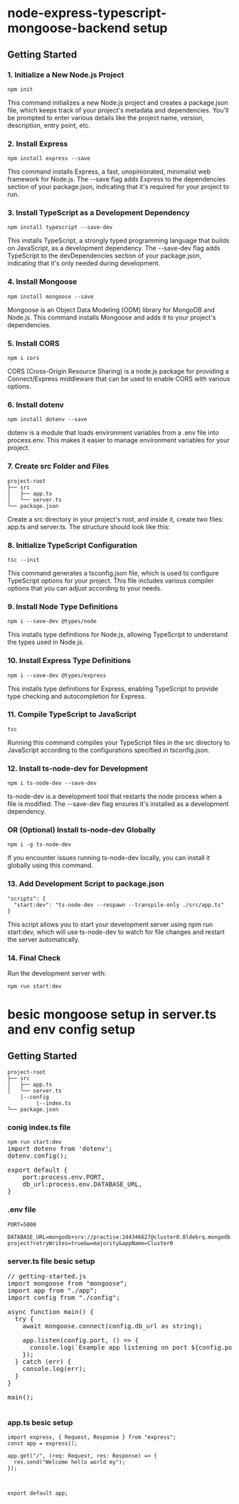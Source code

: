 # node-express-typescript-mongoose-backend setup

## Getting Started

### 1. Initialize a New Node.js Project

<pre><code>npm init
</code></pre>
This command initializes a new Node.js project and creates a package.json file, which keeps track of your project's metadata and dependencies. You'll be prompted to enter various details like the project name, version, description, entry point, etc.

### 2. Install Express
 
<pre><code>npm install express --save</code></pre>
This command installs Express, a fast, unopinionated, minimalist web framework for Node.js. The --save flag adds Express to the dependencies section of your package.json, indicating that it's required for your project to run.

### 3. Install TypeScript as a Development Dependency

<pre><code>npm install typescript --save-dev
</code></pre>
This installs TypeScript, a strongly typed programming language that builds on JavaScript, as a development dependency. The --save-dev flag adds TypeScript to the devDependencies section of your package.json, indicating that it's only needed during development.

### 4. Install Mongoose

<pre><code>npm install mongoose --save
</code></pre>
Mongoose is an Object Data Modeling (ODM) library for MongoDB and Node.js. This command installs Mongoose and adds it to your project's dependencies.

### 5. Install CORS

<pre><code>npm i cors
</code></pre>
CORS (Cross-Origin Resource Sharing) is a node.js package for providing a Connect/Express middleware that can be used to enable CORS with various options.

### 6. Install dotenv

<pre><code>npm install dotenv --save
</code></pre>
dotenv is a module that loads environment variables from a .env file into process.env. This makes it easier to manage environment variables for your project.

### 7. Create src Folder and Files

<pre><code>project-root
├── src
│   ├── app.ts
│   └── server.ts
└── package.json
</code></pre>
Create a src directory in your project's root, and inside it, create two files: app.ts and server.ts. The structure should look like this:

### 8. Initialize TypeScript Configuration

<pre><code>tsc --init
</code></pre>
This command generates a tsconfig.json file, which is used to configure TypeScript options for your project. This file includes various compiler options that you can adjust according to your needs.

### 9. Install Node Type Definitions

<pre><code>npm i --save-dev @types/node
</code></pre>
This installs type definitions for Node.js, allowing TypeScript to understand the types used in Node.js.

### 10. Install Express Type Definitions

<pre><code>npm i --save-dev @types/express
</code></pre>
This installs type definitions for Express, enabling TypeScript to provide type checking and autocompletion for Express.

### 11. Compile TypeScript to JavaScript

<pre><code>tsc
</code></pre>
Running this command compiles your TypeScript files in the src directory to JavaScript according to the configurations specified in tsconfig.json.

### 12. Install ts-node-dev for Development

<pre><code>npm i ts-node-dev --save-dev
</code></pre>
ts-node-dev is a development tool that restarts the node process when a file is modified. The --save-dev flag ensures it's installed as a development dependency.

### OR (Optional) Install ts-node-dev Globally

<pre><code>npm i -g ts-node-dev
</code></pre>
If you encounter issues running ts-node-dev locally, you can install it globally using this command.

### 13. Add Development Script to package.json

<pre><code>"scripts": {
  "start:dev": "ts-node-dev --respawn --transpile-only ./src/app.ts"
}
</code></pre>
This script allows you to start your development server using npm run start:dev, which will use ts-node-dev to watch for file changes and restart the server automatically.

### 14. Final Check
Run the development server with:

<pre><code>npm run start:dev
</code></pre>


# besic mongoose setup in server.ts and env config setup

## Getting Started

<pre><code>project-root
├── src
│   ├── app.ts
│   └── server.ts
    |--config
         |--index.ts 
└── package.json
</code></pre>

### conig index.ts file 
<pre><code>npm run start:dev
</code>import dotenv from 'dotenv';
dotenv.config();

export default {
    port:process.env.PORT,
    db_url:process.env.DATABASE_URL,
}</code></pre>

### .env file

<pre><code>PORT=5000

DATABASE_URL=mongodb+srv://practise:244346627@cluster0.8ldebrq.mongodb.net/first-project?retryWrites=true&w=majority&appName=Cluster0</code></pre>

### server.ts file besic setup 
<pre>// getting-started.js
import mongoose from "mongoose";
import app from "./app";
import config from "./config";

async function main() {
  try {
    await mongoose.connect(config.db_url as string);

    app.listen(config.port, () => {
      console.log(`Example app listening on port ${config.port}`);
    });
  } catch (err) {
    console.log(err);
  }
}

main();

</code></pre>

### app.ts besic setup 

<pre><code>import express, { Request, Response } from "express";
const app = express();

app.get("/", (req: Request, res: Response) => {
  res.send("Welcome hello world my");
});



export default app;
</code></pre>





